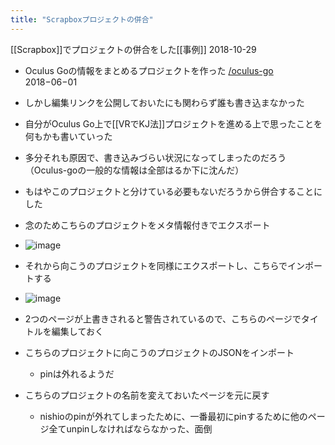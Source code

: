 ```yaml
---
title: "Scrapboxプロジェクトの併合"
---
```


[[Scrapbox]]でプロジェクトの併合をした[[事例]] 2018-10-29

- Oculus Goの情報をまとめるプロジェクトを作った [/oculus-go](https://scrapbox.io/oculus-go) 2018−06−01
- しかし編集リンクを公開しておいたにも関わらず誰も書き込まなかった
- 自分がOculus Go上で[[VRでKJ法]]プロジェクトを進める上で思ったことを何もかも書いていった
- 多分それも原因で、書き込みづらい状況になってしまったのだろう（Oculus-goの一般的な情報は全部はるか下に沈んだ）
- もはやこのプロジェクトと分けている必要もないだろうから併合することにした

- 念のためこちらのプロジェクトをメタ情報付きでエクスポート
- ![image](https://gyazo.com/e11b77fa78e045f8b871646dc85749ff/thumb/1000)
- それから向こうのプロジェクトを同様にエクスポートし、こちらでインポートする
- ![image](https://gyazo.com/d0883dcfae80d6d80d5142b83e948e1f/thumb/1000)
- 2つのページが上書きされると警告されているので、こちらのページでタイトルを編集しておく
- こちらのプロジェクトに向こうのプロジェクトのJSONをインポート
    - pinは外れるようだ
- こちらのプロジェクトの名前を変えておいたページを元に戻す
    - nishioのpinが外れてしまったために、一番最初にpinするために他のページ全てunpinしなければならなかった、面倒

